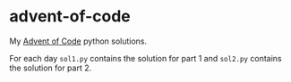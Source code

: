 # advent-of-code
My [Advent of Code](https://adventofcode.com/) python solutions.

For each day `sol1.py` contains the solution for part 1 and `sol2.py` contains the solution for part 2.
